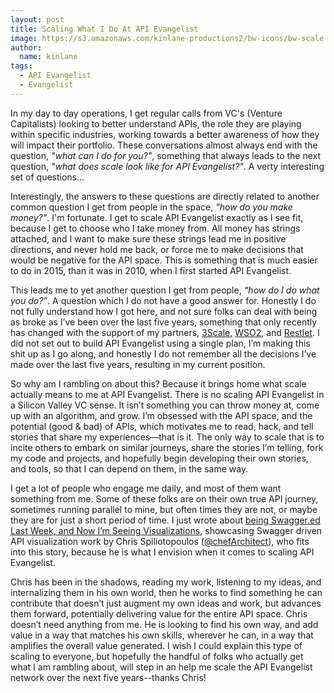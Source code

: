 ```yaml
---
layout: post
title: Scaling What I Do At API Evangelist
image: https://s3.amazonaws.com/kinlane-productions2/bw-icons/bw-scale.png
author:
  name: kinlane
tags:
  - API Evangelist
  - Evangelist
---
```

In my day to day operations, I get regular calls from VC's (Venture Capitalists) looking to better understand APIs, the role they are playing within specific industries, working towards a better awareness of how they will impact their portfolio. These conversations almost always end with the question, _"what can I do for you?"_, something that always leads to the next question, _"what does scale look like for API Evangelist?"_. A verty interesting set of questions...

Interestingly, the answers to these questions are directly related to another common question I get from people in the space, _"how do you make money?"_. I'm fortunate. I get to scale API Evangelist exactly as I see fit, because I get to choose who I take money from. All money has strings attached, and I want to make sure these strings lead me in positive directions, and never hold me back, or force me to make decisions that would be negative for the API space. This is something that is much easier to do in 2015, than it was in 2010, when I first started API Evangelist.

This leads me to yet another question I get from people, _“how do I do what you do?”_. A question which I do not have a good answer for. Honestly I do not fully understand how I got here, and not sure folks can deal with being as broke as I’ve been over the last five years, something that only recently has changed with the support of my partners, [3Scale](http://3scale.net), [WSO2](http://ws02.com), and [Restlet](http://restlet.org). I did not set out to build API Evangelist using a single plan, I’m making this shit up as I go along, and honestly I do not remember all the decisions I’ve made over the last five years, resulting in my current position.

So why am I rambling on about this? Because it brings home what scale actually means to me at API Evangelist. There is no scaling API Evangelist in a Silicon Valley VC sense. It isn’t something you can throw money at, come up with an algorithm, and grow. I’m obsessed with the API space, and the potential (good & bad) of APIs, which motivates me to read, hack, and tell stories that share my experiences—that is it. The only way to scale that is to incite others to embark on similar journeys, share the stories I’m telling, fork my code and projects, and hopefully begin developing their own stories, and tools, so that I can depend on them, in the same way.

I get a lot of people who engage me daily, and most of them want something from me. Some of these folks are on their own true API journey, sometimes running parallel to mine, but often times they are not, or maybe they are for just a short period of time. I just wrote about [being Swagger.ed Last Week, and Now I’m Seeing Visualizations](http://apievangelist.com/2015/02/23/i-got-swaggered-last-week-and-now-i-am-seeing-api-visualizations/), showcasing Swagger driven API visualization work by Chris Spiliotopoulos ([@chefArchitect](https://twitter.com/chefArchitect)), who fits into this story, because he is what I envision when it comes to scaling API Evangelist.

Chris has been in the shadows, reading my work, listening to my ideas, and internalizing them in his own world, then he works to find something he can contribute that doesn’t just augment my own ideas and work, but advances them forward, potentially delivering value for the entire API space. Chris doesn’t need anything from me. He is looking to find his own way, and add value in a way that matches his own skills, wherever he can, in a way that amplifies the overall value generated. I wish I could explain this type of scaling to everyone, but hopefully the handful of folks who actually get what I am rambling about, will step in an help me scale the API Evangelist network over the next five years--thanks Chris!